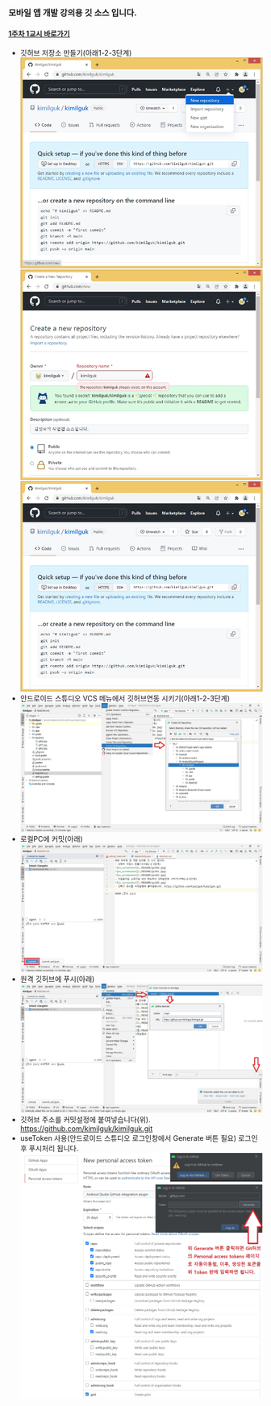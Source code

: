 ### 모바일 앱 개발 강의용 깃 소스 입니다.
#### [1주차 1교시 바로가기](https://github.com/kimilguk/kimilguk/tree/master)
- 깃허브 저장소 만들기(아래1-2-3단계)
![ex_screenshot](./README/git00.jpg)
![ex_screenshot](./README/git01.jpg)
![ex_screenshot](./README/git02.jpg)
- 안드로이드 스튜디오 VCS 메뉴에서 깃허브연동 시키기(아래1-2-3단계)
![ex_screenshot](./README/git03.jpg)
- 로컬PC에 커밋(아래)
![ex_screenshot](./README/git04.jpg)
- 원격 깃허브에 푸시(아래)
![ex_screenshot](./README/git05.jpg)
- 깃허브 주소를 커밋설정에 붙여넣습니다(위). https://github.com/kimilguk/kimilguk.git
- useToken 사용(안드로이드 스튜디오 로그인창에서 Generate 버튼 필요) 로그인 후 푸시처리 됩니다.
![ex_screenshot](./README/git06.jpg)